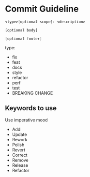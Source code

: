 

# Commit Guideline


```
<type>[optional scope]: <description>

[optional body]

[optional footer]
```

type:
- fix
- feat
- docs
- style
- refactor
- perf
- test
- BREAKING CHANGE


## Keywords to use 
Use imperative mood
- Add 
- Update
- Rework
- Polish
- Revert
- Correct
- Remove
- Release
- Refactor